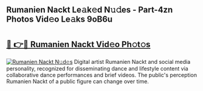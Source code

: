 ## Rumanien Nackt Le𝚊k𝚎d N𝚞𝚍es - Part-4zn Photos Vid𝚎o Le𝚊ks 9oB6u

# <h2><a href="http://fb3oa2e.evod.top/?m=Rumanien+Nackt">🔗 👉🔴 Rumanien Nackt Vid𝚎o Ph𝚘t𝚘s</a></h2>

[![Rumanien Nackt N𝚞d𝚎s](https://i.imgur.com/8V9OHl7.gif)](http://fb3oa2e.evod.top/?m=Rumanien+Nackt)
Digital artist Rumanien Nackt and social media personality, recognized for disseminating dance and lifestyle content via collaborative dance performances and brief videos. The public's perception Rumanien Nackt of a public figure can change over time. 
